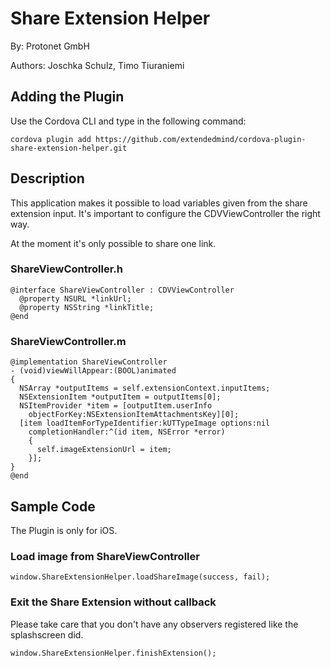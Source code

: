 # Share Extension Helper #
By: Protonet GmbH

Authors: Joschka Schulz,
         Timo Tiuraniemi

## Adding the Plugin ##

Use the Cordova CLI and type in the following command:

`cordova plugin add https://github.com/extendedmind/cordova-plugin-share-extension-helper.git`

## Description

This application makes it possible to load variables given from the share extension input. It's important to configure the CDVViewController the right way.

At the moment it's only possible to share one link.

### ShareViewController.h

    @interface ShareViewController : CDVViewController
      @property NSURL *linkUrl;
      @property NSString *linkTitle;
    @end

### ShareViewController.m

    @implementation ShareViewController
    - (void)viewWillAppear:(BOOL)animated
    {
      NSArray *outputItems = self.extensionContext.inputItems;
      NSExtensionItem *outputItem = outputItems[0];
      NSItemProvider *item = [outputItem.userInfo
        objectForKey:NSExtensionItemAttachmentsKey][0];
      [item loadItemForTypeIdentifier:kUTTypeImage options:nil
        completionHandler:^(id item, NSError *error)
        {
          self.imageExtensionUrl = item;
        }];
    }
    @end

## Sample Code

The Plugin is only for iOS.

### Load image from ShareViewController

    window.ShareExtensionHelper.loadShareImage(success, fail);

### Exit the Share Extension without callback

Please take care that you don't have any observers registered like the splashscreen did.

    window.ShareExtensionHelper.finishExtension();
